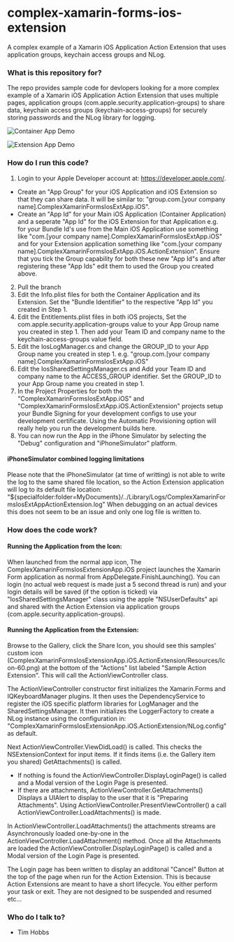 # complex-xamarin-forms-ios-extension
A complex example of a Xamarin iOS Application Action Extension that uses application groups, keychain access groups and NLog.

### What is this repository for? ###
The repo provides sample code for devlopers looking for a more complex example of a Xamarin iOS Application Action Extension that uses multiple pages, application groups (com.apple.security.application-groups) to share data, keychain access groups (keychain-access-groups) for securely storing passwords and the NLog library for logging.

![Container App Demo](images/container-demo-normal-lowfr.gif)

![Extension App Demo](images/extensions-demo-normal-lowfr.gif)

### How do I run this code? ###
1. Login to your Apple Developer account at: https://developer.apple.com/. 
  - Create an "App Group" for your iOS Application and iOS Extension so that they can share data. It will be similar to: "group.com.[your company name].ComplexXamarinFormsIosExtApp.iOS".
  - Create an "App Id" for your Main iOS Application (Container Application) and a seperate "App Id" for the iOS Extension for that Application e.g. for your Bundle Id's use from the Main iOS Application use something like "com.[your company name].ComplexXamarinFormsIosExtApp.iOS" and for your Extension application something like "com.[your company name].ComplexXamarinFormsIosExtApp.iOS.ActionExtension". 
Ensure that you tick the Group capability for both these new "App Id"s and after registering these "App Ids" edit them to used the Group you created above.
2. Pull the branch
3. Edit the Info.plist files for both the Container Application and its Extension. Set the "Bundle Identifier" to the respective "App Id" you created in Step 1.
4. Edit the Entitlements.plist files in both iOS projects, Set the com.apple.security.application-groups value to your App Group name you created in step 1. Then add your Team ID and company name to the keychain-access-groups value field.
5. Edit the IosLogManager.cs and change the GROUP_ID to your App Group name you created in step 1. e.g. "group.com.[your company name].ComplexXamarinFormsIosExtApp.iOS"
6. Edit the IosSharedSettingsManager.cs and Add your Team ID and company name to the ACCESS_GROUP identifier. Set the GROUP_ID to your App Group name you created in step 1.
7. In the Project Properties for both the "ComplexXamarinFormsIosExtApp.iOS" and "ComplexXamarinFormsIosExtApp.iOS.ActionExtension" projects setup your Bundle Signing for your development configs to use your development certificate. Using the Automatic Provisioning option will really help you run the development builds here.
8. You can now run the App in the iPhone Simulator by selecting the "Debug" configuration and "iPhoneSimulator" platform.

#### iPhoneSimulator combined logging limitations ####
Please note that the iPhoneSimulator (at time of writting) is not able to write the log to the same shared file location, so the Action Extension application will log to its default file location: "${specialfolder:folder=MyDocuments}/../Library/Logs/ComplexXamarinFormsIosExtAppActionExtension.log"
When debugging on an actual devices this does not seem to be an issue and only one log file is written to.

### How does the code work? ###

#### Running the Application from the Icon: ####
When launched from the normal app icon, The ComplexXamarinFormsIosExtensionApp.iOS project launches the Xamarin Form application as normal from AppDelegate.FinishLaunching(). You can login (no actual web request is made just a 5 second thread is run) and your login details will be saved (if the option is ticked) via "IosSharedSettingsManager" class using the apple "NSUserDefaults" api and shared with the Action Extension via  application groups (com.apple.security.application-groups).

#### Running the Application from the Extension: ####
Browse to the Gallery, click the Share Icon, you should see this samples' custom icon (ComplexXamarinFormsIosExtensionApp.iOS.ActionExtension/Resources/Icon-60.png) at the bottom of the "Actions" list labeled "Sample Action Extension". This will call the ActionViewController class.

The ActionViewController constructor first initializes the Xamarin.Forms and IQKeyboardManager plugins. It then uses the DependencyService to register the iOS specific platform libraries for LogManager and the SharedSettingsManager. It then initializes the LoggerFactory to create a NLog instance using the configuration in: "ComplexXamarinFormsIosExtensionApp.iOS.ActionExtension/NLog.config" as default.

Next ActionViewController.ViewDidLoad() is called. This checks the NSExtensionContext for input items. If it finds items (i.e. the Gallery item you shared) GetAttachments() is called.
- If nothing is found the ActionViewController.DisplayLoginPage() is called and a Modal version of the Login Page is presented. 
- If there are attachments, ActionViewController.GetAttachments() Displays a UIAlert to display to the user that it is "Preparing Attachments". Using ActionViewController.PresentViewController() a call ActionViewController.LoadAttachments() is made.

In ActionViewController.LoadAttachments() the attachments streams are Asynchronously loaded one-by-one in the ActionViewController.LoadAttachment() method. Once all the Attachments are loaded the ActionViewController.DisplayLoginPage() is called and a Modal version of the Login Page is presented.

The Login page has been written to display an additonal "Cancel" Button at the top of the page when run for the Action Extension. This is because Action Extensions are meant to have a short lifecycle. You either perform your task or exit. They are not designed to be suspended and resumed etc...

### Who do I talk to? ###

* Tim Hobbs
